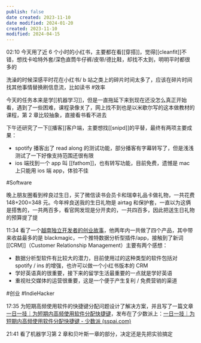 ```yaml
---
publish: false
date created: 2023-11-10
date modified: 2024-01-20
created: 2023-11-10
modified: 2024-04-15
---
```

02:10
今天用了近 6 个小时的小红书，主要都在看[[穿搭]]，觉得[[cleanfit]]不错，想找卡哈特外套/深色直筒牛仔裤/皮带/德比鞋，却找不太到，明明平时都很多的

洗澡的时候深感平时花在小红书/ b 站之类上的碎片时间太多了，应该在碎片时间找其他事情替换刷信息流，比如读书 #效率 

今天的任务本来是学[[机器学习]]，但是一直拖延下来到现在还没怎么真正开始看，遇到了一些困难，课程录像关了，网上找不到也是以米歇尔写的这本做教材的课程，第 2 章比较抽象，直接看书看不进去

下午还研究了一下[[播客]]客户端，主要想找[[snipd]]的平替，最终有两项主要成果：
+ spotify 播客出了 read along 的测试功能，部分播客有字幕转写了，但是浅浅测试了一下好像支持范围还很有限
+ ios 端找到一个 app 叫 [[fathom]]，也有转写功能，目前免费，遗憾是 mac 上只能用 ios 端 app，体验不佳

#Software 

晚上朋友圈看到梓良过生日，买了微信读书会员卡和瑞幸礼品卡做礼物，一共花费 148+200=348 元。今年梓良送我的生日礼物是 airtag 和保护套，一直以为这俩是搭售的，一共两百多，看官网发现是分开卖的，一共四百多，因此把送生日礼物的预算提了提


11:34
看了一个[越南独立开发者的创业故事](https://news.tonydinh.com/p/my-solopreneur-story-zero-to-45kmo)，他两年内一共做了四个产品，其中带来收益最多的是 blackmagic，一个推特数据分析型插件/app，接触到了新词 [[CRM]]（Customer Relationship Management）主要有两个感想：
+ 数据分析型软件有比较大的潜力，目前使用过的这种类型的软件包括对 spotify / ins 的增强，也许可以做一个小红书版本的 CRM
+ 学好英语真的很重要，接下来的留学生活最重要的一点就是学好英语
+ 重视社交媒体的运营很重要，这是一个便于产生复利 / 免费营销的渠道

#创业 #IndieHacker 


17:35
为短期高频使用软件的快捷键分配问题设计了解决方案，并且写了一篇文章[一日一技｜为短期内高频使用软件分配快捷键](../../Archive/一日一技｜为短期内高频使用软件分配快捷键.md)，发布在了少数派上：[一日一技｜为短期内高频使用软件分配快捷键 - 少数派 (sspai.com)](https://sspai.com/post/84324)


21:41
看了机器学习第 2 章和贝叶斯一章的部分，决定还是先把实验搞定


